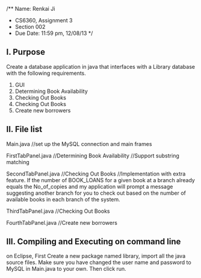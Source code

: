 /** Name: Renkai Ji
* CS6360, Assignment 3
* Section 002
* Due Date: 11:59 pm, 12/08/13
*/


I. Purpose
----------

Create a database application in java that interfaces with a Library database with the following requirements.
1) GUI
2) Determining Book Availability
3) Checking Out Books
4) Checking Out Books
5) Create new borrowers



II. File list
--------------
Main.java 
//set up the MySQL connection and main frames

FirstTabPanel.java 
//Determining Book Availability
//Support substring matching

SecondTabPanel.java
//Checking Out Books
//Implementation with extra feature. If the number of BOOK_LOANS for a given book at a branch already equals the No_of_copies and my application will prompt a message suggesting another branch for you to check out based on the number of available books in each branch of the system.

ThirdTabPanel.java
//Checking Out Books

FourthTabPanel.java
//Create new borrowers


III. Compiling and Executing on command line
---------------------------------------------
on Eclipse,
   First Create a new package named library, import all the java source files. Make sure you have changed the user name and password to MySQL in Main.java to your own. Then click run.
